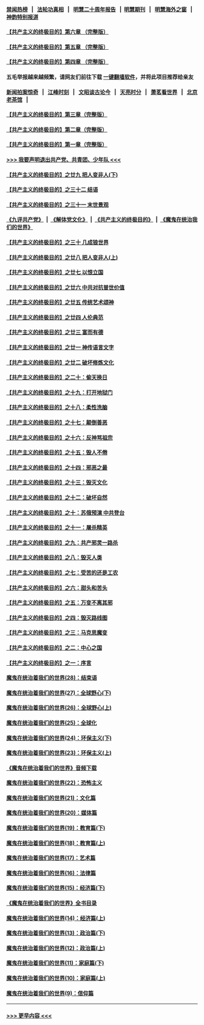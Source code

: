 #### [禁闻热榜](热点新闻.md?=0)  &nbsp;&nbsp;|&nbsp;&nbsp; [法轮功真相](https://github.com/gfw-breaker/truth/blob/master/README.md?=0) &nbsp;&nbsp;|&nbsp;&nbsp; [明慧二十周年报告](https://github.com/gfw-breaker/mh-reports/blob/master/README.md?=0) &nbsp;&nbsp;|&nbsp;&nbsp;[明慧期刊](https://github.com/gfw-breaker/mh-qikan) &nbsp;&nbsp;|&nbsp;&nbsp; [明慧海外之窗](https://github.com/gfw-breaker/mh-news/blob/master/README.md?=0) &nbsp;&nbsp;|&nbsp;&nbsp; [神韵特别报道](https://github.com/gfw-breaker/mh-news/blob/master/shenyun.md?=0)
#### [【共产主义的终极目的】第六章 （完整版）](../pages/nsc422/n11428913.md?t=03020802) 
#### [【共产主义的终极目的】第五章 （完整版）](../pages/nsc422/n11428912.md?t=03020802) 
#### [【共产主义的终极目的】第四章 （完整版）](../pages/nsc422/n11428907.md?t=03020802) 
#### 五毛举报越来越频繁，请网友们前往下载 [一键翻墙软件](https://github.com/gfw-breaker/ssr-accounts)，并将此项目推荐给亲友
#### [新闻拍案惊奇](https://github.com/gfw-breaker/banned-news/blob/master/pages/link4.md) &nbsp;&nbsp;|&nbsp;&nbsp; [江峰时刻](https://github.com/gfw-breaker/banned-news/blob/master/pages/link4.md) &nbsp;&nbsp;|&nbsp;&nbsp; [文昭谈古论今](https://github.com/gfw-breaker/banned-news/blob/master/pages/link4.md) &nbsp;&nbsp;|&nbsp;&nbsp; [天亮时分](https://github.com/gfw-breaker/banned-news/blob/master/pages/link4.md) &nbsp;&nbsp;|&nbsp;&nbsp; [萧茗看世界](https://github.com/gfw-breaker/banned-news/blob/master/pages/link4.md) &nbsp;&nbsp;|&nbsp;&nbsp; [北京老茶馆](https://github.com/gfw-breaker/banned-news/blob/master/pages/link4.md) &nbsp;&nbsp;|&nbsp;&nbsp; 
#### [【共产主义的终极目的】第三章（完整版）](../pages/nsc422/n11428848.md?t=03020802) 
#### [【共产主义的终极目的】第二章（完整版）](../pages/nsc422/n11428831.md?t=03020802) 
#### [【共产主义的终极目的】第一章（完整版）](../pages/nsc422/n11417651.md?t=03020802) 
#### [>>> 我要声明退出共产党、共青团、少年队 <<<](https://github.com/begood0513/goodnews/blob/master/quit/letter.md) 
#### [【共产主义的终极目的】之廿九 把人变非人(下)](../pages/nsc422/n11344140.md?t=03020802) 
#### [【共产主义的终极目的】之三十二 结语](../pages/nsc422/n11360535.md?t=03020802) 
#### [【共产主义的终极目的】之三十一 末世景观](../pages/nsc422/n11351129.md?t=03020802) 
#### [《九评共产党》](https://github.com/begood0513/9ping.md/blob/master/README.md) &nbsp;|&nbsp; [《解体党文化》](../../../../jtdwh.md/blob/master/README.md)  &nbsp;|&nbsp; [《共产主义的终极目的》](../../../../gczydzjmd.md/blob/master/README.md) &nbsp;|&nbsp; [《魔鬼在统治我们的世界》](../../../../mgztzwmdsj.md/blob/master/README.md) 
#### [【共产主义的终极目的】之三十 几成狼世界](../pages/nsc422/n11348280.md?t=03020802) 
#### [【共产主义的终极目的】之廿八 把人变非人(上)](../pages/nsc422/n11340492.md?t=03020802) 
#### [【共产主义的终极目的】之廿七 以恨立国](../pages/nsc422/n11336944.md?t=03020802) 
#### [【共产主义的终极目的】之廿六 中共对抗普世价值](../pages/nsc422/n11324785.md?t=03020802) 
#### [【共产主义的终极目的】之廿五 传统艺术颂神](../pages/nsc422/n11296396.md?t=03020802) 
#### [【共产主义的终极目的】之廿四 人伦典范](../pages/nsc422/n11296397.md?t=03020802) 
#### [【共产主义的终极目的】之廿三 富而有德](../pages/nsc422/n11283598.md?t=03020802) 
#### [【共产主义的终极目的】之廿一 神传语言文字](../pages/nsc422/n11263265.md?t=03020802) 
#### [【共产主义的终极目的】之廿二 破坏修炼文化](../pages/nsc422/n11245728.md?t=03020802) 
#### [【共产主义的终极目的】之二十：偷天换日](../pages/nsc422/n11238846.md?t=03020802) 
#### [【共产主义的终极目的】之十九：打开地狱门](../pages/nsc422/n11206376.md?t=03020802) 
#### [【共产主义的终极目的】之十八：柔性洗脑](../pages/nsc422/n11199994.md?t=03020802) 
#### [【共产主义的终极目的】之十七：颠倒善恶](../pages/nsc422/n11179782.md?t=03020802) 
#### [【共产主义的终极目的】之十六：反神骂祖宗](../pages/nsc422/n11166798.md?t=03020802) 
#### [【共产主义的终极目的】之十五：毁人不倦](../pages/nsc422/n11166792.md?t=03020802) 
#### [【共产主义的终极目的】之十四：邪恶之最](../pages/nsc422/n11150249.md?t=03020802) 
#### [【共产主义的终极目的】之十三：毁灭文化](../pages/nsc422/n11135227.md?t=03020802) 
#### [【共产主义的终极目的】之十二：破坏自然](../pages/nsc422/n11135214.md?t=03020802) 
#### [【共产主义的终极目的】之十：苏俄预演 中共登台](../pages/nsc422/n11118424.md?t=03020802) 
#### [【共产主义的终极目的】之十一：屠杀精英](../pages/nsc422/n11118442.md?t=03020802) 
#### [【共产主义的终极目的】之九：共产邪灵一路杀](../pages/nsc422/n11114139.md?t=03020802) 
#### [【共产主义的终极目的】之八：毁灭人类](../pages/nsc422/n11108503.md?t=03020802) 
#### [【共产主义的终极目的】之七：受苦的还是工农](../pages/nsc422/n11101809.md?t=03020802) 
#### [【共产主义的终极目的】之六：甜头和苦头](../pages/nsc422/n11096971.md?t=03020802) 
#### [【共产主义的终极目的】之五：万变不离其邪](../pages/nsc422/n11091285.md?t=03020802) 
#### [【共产主义的终极目的】之四：毁灭路线图](../pages/nsc422/n11086284.md?t=03020802) 
#### [【共产主义的终极目的】之三：马克思魔变](../pages/nsc422/n11061941.md?t=03020802) 
#### [【共产主义的终极目的】之二：中心之国](../pages/nsc422/n11047728.md?t=03020802) 
#### [【共产主义的终极目的】之一：序言](../pages/nsc422/n11086077.md?t=03020802) 
#### [魔鬼在统治着我们的世界(28)：结束语](../pages/nsc422/n10936246.md?t=03020802) 
#### [魔鬼在统治着我们的世界(27)：全球野心(下)](../pages/nsc422/n10928319.md?t=03020802) 
#### [魔鬼在统治着我们的世界(26)：全球野心(上)](../pages/nsc422/n10900318.md?t=03020802) 
#### [魔鬼在统治着我们的世界(25)：全球化](../pages/nsc422/n10788205.md?t=03020802) 
#### [魔鬼在统治着我们的世界(24)：环保主义(下)](../pages/nsc422/n10695307.md?t=03020802) 
#### [魔鬼在统治着我们的世界(23)：环保主义(上)](../pages/nsc422/n10688613.md?t=03020802) 
#### [《魔鬼在统治着我们的世界》音频下载](../pages/nsc422/n10635553.md?t=03020802) 
#### [魔鬼在统治着我们的世界(22)：恐怖主义](../pages/nsc422/n10614727.md?t=03020802) 
#### [魔鬼在统治着我们的世界(21)：文化篇](../pages/nsc422/n10597706.md?t=03020802) 
#### [魔鬼在统治着我们的世界(20)：媒体篇](../pages/nsc422/n10586579.md?t=03020802) 
#### [魔鬼在统治着我们的世界(19)：教育篇(下)](../pages/nsc422/n10564808.md?t=03020802) 
#### [魔鬼在统治着我们的世界(18)：教育篇(上)](../pages/nsc422/n10526970.md?t=03020802) 
#### [魔鬼在统治着我们的世界(17)：艺术篇](../pages/nsc422/n10499093.md?t=03020802) 
#### [魔鬼在统治着我们的世界(16)：法律篇](../pages/nsc422/n10485969.md?t=03020802) 
#### [魔鬼在统治着我们的世界(15)：经济篇(下)](../pages/nsc422/n10469975.md?t=03020802) 
#### [《魔鬼在统治着我们的世界》全书目录](../pages/nsc422/n10464261.md?t=03020802) 
#### [魔鬼在统治着我们的世界(14)：经济篇(上)](../pages/nsc422/n10457370.md?t=03020802) 
#### [魔鬼在统治着我们的世界(13)：政治篇(下)](../pages/nsc422/n10448270.md?t=03020802) 
#### [魔鬼在统治着我们的世界(12)：政治篇(上)](../pages/nsc422/n10444576.md?t=03020802) 
#### [魔鬼在统治着我们的世界(11)：家庭篇(下)](../pages/nsc422/n10440961.md?t=03020802) 
#### [魔鬼在统治着我们的世界(10)：家庭篇(上)](../pages/nsc422/n10435448.md?t=03020802) 
#### [魔鬼在统治着我们的世界(9)：信仰篇](../pages/nsc422/n10432159.md?t=03020802) 

----
#### [ >>> 更早内容 <<< ](../indexes/nsc422-earlier.md)
